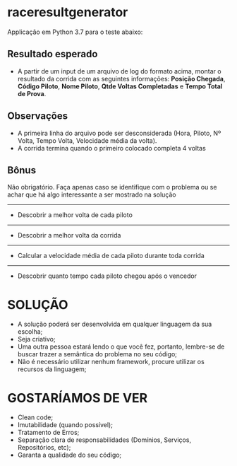 # raceresultgenerator

Applicação em Python 3.7 para o teste abaixo:

Resultado esperado
------------------
* A partir de um input de um arquivo de log do formato acima, montar o resultado da corrida com as seguintes informações: **Posição Chegada**, **Código Piloto**, **Nome Piloto**, **Qtde Voltas Completadas** e **Tempo Total de Prova**.

Observações
------------
* A primeira linha do arquivo pode ser desconsiderada (Hora, Piloto, Nº Volta, Tempo Volta, Velocidade média da volta).
* A corrida termina quando o primeiro colocado completa 4 voltas

Bônus
-----
Não obrigatório. Faça apenas caso se identifique com o problema ou se achar que há algo interessante a ser mostrado na solução

**********************************************
* Descobrir a melhor volta de cada piloto
***********************************************
* Descobrir a melhor volta da corrida
************************************************
* Calcular a velocidade média de cada piloto durante toda corrida
************************************************************************
* Descobrir quanto tempo cada piloto chegou após o vencedor


SOLUÇÃO
=======
* A solução poderá ser desenvolvida em qualquer linguagem da sua escolha;
* Seja criativo;
* Uma outra pessoa estará lendo o que você fez, portanto, lembre-se de buscar trazer a semântica do problema no seu código;
* Não é necessário utilizar nenhum framework, procure utilizar os recursos da linguagem;

GOSTARÍAMOS DE VER
==================
* Clean code;
* Imutabilidade (quando possível);
* Tratamento de Erros;
* Separação clara de responsabilidades (Domínios, Serviços, Repositórios, etc);
* Garanta a qualidade do seu código;

